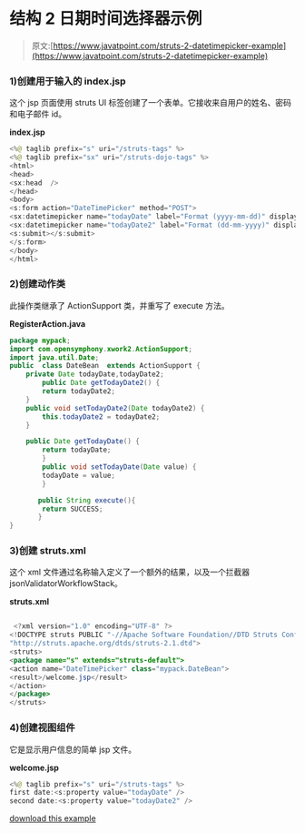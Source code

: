 # 结构 2 日期时间选择器示例

> 原文:[https://www.javatpoint.com/struts-2-datetimepicker-example](https://www.javatpoint.com/struts-2-datetimepicker-example)

### 1)创建用于输入的 index.jsp

这个 jsp 页面使用 struts UI 标签创建了一个表单。它接收来自用户的姓名、密码和电子邮件 id。

**index.jsp**

```java
<%@ taglib prefix="s" uri="/struts-tags" %>
<%@ taglib prefix="sx" uri="/struts-dojo-tags" %>
<html>
<head>
<sx:head  />
</head>
<body> 
<s:form action="DateTimePicker" method="POST">
<sx:datetimepicker name="todayDate" label="Format (yyyy-mm-dd)" displayFormat="yyyy-MM-dd"/>
<sx:datetimepicker name="todayDate2" label="Format (dd-mm-yyyy)" displayFormat="dd-MMM-yyyy"/>
<s:submit></s:submit>
</s:form>
</body>
</html>

```

### 2)创建动作类

此操作类继承了 ActionSupport 类，并重写了 execute 方法。

**RegisterAction.java**

```java
package mypack;
import com.opensymphony.xwork2.ActionSupport;
import java.util.Date;
public  class DateBean  extends ActionSupport {
	private Date todayDate,todayDate2;
        public Date getTodayDate2() {
		return todayDate2;
	}
	public void setTodayDate2(Date todayDate2) {
		this.todayDate2 = todayDate2;
	}

	public Date getTodayDate() {
        return todayDate;
        }
        public void setTodayDate(Date value) {
        todayDate = value;
        }

       public String execute(){
        return SUCCESS;
       }
}

```

### 3)创建 struts.xml

这个 xml 文件通过名称输入定义了一个额外的结果，以及一个拦截器 jsonValidatorWorkflowStack。

**struts.xml**

```java

 <?xml version="1.0" encoding="UTF-8" ?>
<!DOCTYPE struts PUBLIC "-//Apache Software Foundation//DTD Struts Configuration 2.1//EN" 
"http://struts.apache.org/dtds/struts-2.1.dtd">
<struts>
<package name="s" extends="struts-default">
<action name="DateTimePicker" class="mypack.DateBean">
<result>/welcome.jsp</result>
</action>
</package>
</struts>    

```

### 4)创建视图组件

它是显示用户信息的简单 jsp 文件。

**welcome.jsp**

```java
<%@ taglib prefix="s" uri="/struts-tags" %>
first date:<s:property value="todayDate" />
second date:<s:property value="todayDate2" />

```

[download this example](https://static.javatpoint.com/src/st/ajaxvalidation.zip)